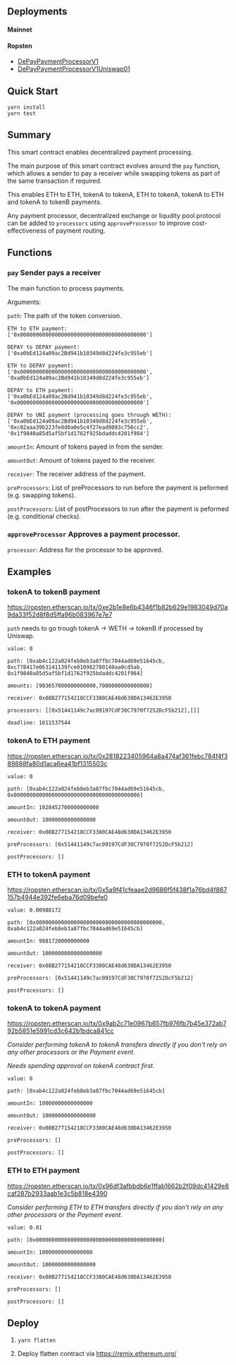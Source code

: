 ## Deployments

#### Mainnet

#### Ropsten

- [DePayPaymentProcessorV1](https://ropsten.etherscan.io/address/0x035378ca0e7406cf84817fe81d1e72c34a80380e)
- [DePayPaymentProcessorV1Uniswap01](https://ropsten.etherscan.io/address/0xe980585aacf256e55107052bcdfe24966bcbb5f0)

## Quick Start

```
yarn install
yarn test
```

## Summary

This smart contract enables decentralized payment processing.

The main purpose of this smart contract evolves around the `pay` function,
which allows a sender to pay a receiver while swapping tokens as part of the same transaction if required.

This enables ETH to ETH, tokenA to tokenA, ETH to tokenA, tokenA to ETH and tokenA to tokenB payments.

Any payment processor, decentralized exchange or liqudity pool protocol can be added to `processors` using `approveProcessor`
to improve cost-effectiveness of payment routing.

## Functions

### `pay` Sender pays a receiver

The main function to process payments.

Arguments:

`path`: The path of the token conversion.

```
ETH to ETH payment: 
['0x0000000000000000000000000000000000000000']

DEPAY to DEPAY payment: 
['0xa0bEd124a09ac2Bd941b10349d8d224fe3c955eb']

ETH to DEPAY payment: 
['0x0000000000000000000000000000000000000000', '0xa0bEd124a09ac2Bd941b10349d8d224fe3c955eb']

DEPAY to ETH payment: 
['0xa0bEd124a09ac2Bd941b10349d8d224fe3c955eb', '0x0000000000000000000000000000000000000000']

DEPAY to UNI payment (processing goes through WETH): 
['0xa0bEd124a09ac2Bd941b10349d8d224fe3c955eb', '0xc02aaa39b223fe8d0a0e5c4f27ead9083c756cc2', '0x1f9840a85d5af5bf1d1762f925bdaddc4201f984']
```

`amountIn`: Amount of tokens payed in from the sender.

`amountOut`: Amount of tokens payed to the receiver.

`receiver`: The receiver address of the payment.

`preProcessors`: List of preProcessors to run before the payment is peformed (e.g. swapping tokens).

`postProcessors`: List of postProcessors to run after the payment is peformed (e.g. conditional checks).

### `approveProcessor` Approves a payment processor.

`processor`: Address for the processor to be approved.

## Examples

### tokenA to tokenB payment

https://ropsten.etherscan.io/tx/0xe2b1e8e6b4346f1b82b629e1983049d70a9da33f52d8f8d5ffa96b083967e7e7

`path` needs to go trough tokenA -> WETH -> tokenB if processed by Uniswap.

```
value: 0

path: [0xab4c122a024feb8eb3a87fbc7044ad69e51645cb, 0xc778417e063141139fce010982780140aa0cd5ab, 0x1f9840a85d5af5bf1d1762f925bdaddc4201f984]

amounts: [903657000000000000,7000000000000000]

receiver: 0x08B277154218CCF3380CAE48d630DA13462E3950

processors: [[0x51441149c7ac09197CdF30C7970f7252DcF5b212],[]]

deadline: 1611537544
```

### tokenA to ETH payment

https://ropsten.etherscan.io/tx/0x2818223405964a8a474af361febc784f4f389888fa80d1aca6ea41bf1315503c

```
value: 0

path: [0xab4c122a024feb8eb3a87fbc7044ad69e51645cb, 0x0000000000000000000000000000000000000000]

amountIn: 1028452700000000000

amountOut: 10000000000000000

receiver: 0x08B277154218CCF3380CAE48d630DA13462E3950

preProcessors: [0x51441149c7ac09197CdF30C7970f7252DcF5b212]

postProcessors: []
```

### ETH to tokenA payment

https://ropsten.etherscan.io/tx/0x5a9f41cfeaae2d9686f5f438f1a76bd4f867157b4944e392fe6eba76d09befe0

```
value: 0.00988172

path: [0x0000000000000000000000000000000000000000, 0xab4c122a024feb8eb3a87fbc7044ad69e51645cb]

amountIn: 9881720000000000

amountOut: 1000000000000000000

receiver: 0x08B277154218CCF3380CAE48d630DA13462E3950

preProcessors: [0x51441149c7ac09197CdF30C7970f7252DcF5b212]

postProcessors: []
```

### tokenA to tokenA payment

https://ropsten.etherscan.io/tx/0x9ab2c71e0967b657fb976fb7b45e372ab792b5851e5991cd3c642b1bdca841cc

_Consider performing tokenA to tokenA transfers directly if you don't rely on any other processors or the Payment event._

_Needs spending approval on tokenA contract first._

```
value: 0

path: [0xab4c122a024feb8eb3a87fbc7044ad69e51645cb]

amountIn: 10000000000000000

amountOut: 10000000000000000

receiver: 0x08B277154218CCF3380CAE48d630DA13462E3950

preProcessors: []

postProcessors: []
```

### ETH to ETH payment

https://ropsten.etherscan.io/tx/0x96df3afbbdb6e1ffab1662b2f09dc41429e8caf287b2933aab1e3c5b818e4390

_Consider performing ETH to ETH transfers directly if you don't rely on any other processors or the Payment event._

```
value: 0.01

path: [0x0000000000000000000000000000000000000000]

amountIn: 10000000000000000

amountOut: 10000000000000000

receiver: 0x08B277154218CCF3380CAE48d630DA13462E3950

preProcessors: []

postProcessors: []
```

## Deploy

1. `yarn flatten`

2. Deploy flatten contract via https://remix.ethereum.org/
